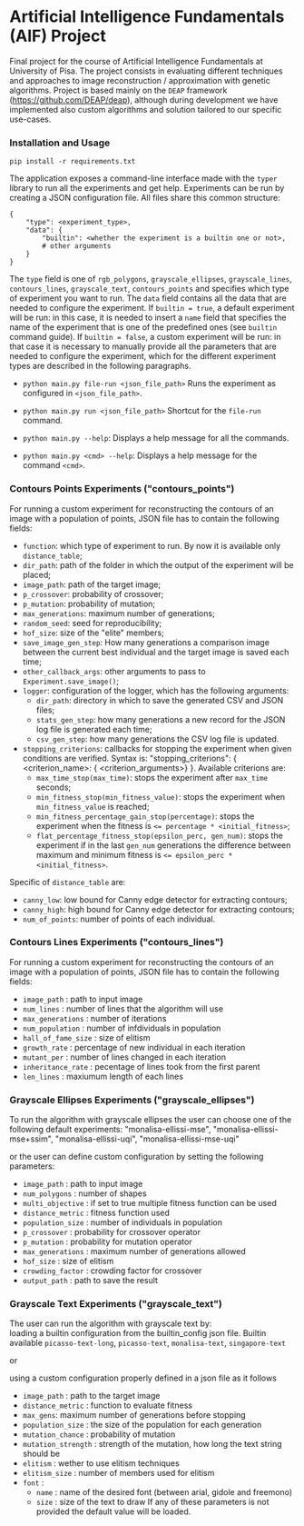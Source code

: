 # Artificial Intelligence Fundamentals (AIF) Project
Final project for the course of Artificial Intelligence Fundamentals at
University of Pisa. The project consists in evaluating different techniques
and approaches to image reconstruction / approximation with genetic algorithms.
Project is based mainly on the `DEAP` framework (https://github.com/DEAP/deap), although during development
we have implemented also custom algorithms and solution tailored to our specific
use-cases.


### Installation and Usage ###
`pip install -r requirements.txt`

The application exposes a command-line interface made with the `typer` library
to run all the experiments and get help. Experiments can be run by creating a JSON
configuration file. All files share this common structure:
```
{
    "type": <experiment_type>,
    "data": {
        "builtin": <whether the experiment is a builtin one or not>,
        # other arguments
    }
}
```
The `type` field is one of `rgb_polygons`, `grayscale_ellipses`, `grayscale_lines`,
`contours_lines`, `grayscale_text`, `contours_points` and specifies which type of
experiment you want to run. The `data` field contains all the data that are needed
to configure the experiment. If `builtin = true`, a default experiment will be run:
in this case, it is needed to insert a `name` field that specifies the name of the
experiment that is one of the predefined ones (see `builtin` command guide).
If `builtin = false`, a custom experiment will be run: in that case it is necessary
to manually provide all the parameters that are needed to configure the experiment,
which for the different experiment types are described in  the following paragraphs.

- `python main.py file-run <json_file_path>`
Runs the experiment as configured in `<json_file_path>`.

- `python main.py run <json_file_path>`
Shortcut for the `file-run` command.

- `python main.py --help`: Displays a help message for all the commands.

- `python main.py <cmd> --help`: Displays a help message for the command `<cmd>`.

### Contours Points Experiments ("contours_points") ###
For running a custom experiment for reconstructing the contours
of an image with a population of points, JSON file has to contain
the following fields:

- `function`: which type of experiment to run. By now it is available
only `distance_table`;
- `dir_path`: path of the folder in which the output of the experiment
will be placed;
- `image_path`: path of the target image;
- `p_crossover`: probability of crossover;
- `p_mutation`: probability of mutation;
- `max_generations`: maximum number of generations;
- `random_seed`: seed for reproducibility;
- `hof_size`: size of the "elite" members;
- `save_image_gen_step`: How many generations a comparison image between the
current best individual and the target image is saved each time;
- `other_callback_args`: other arguments to pass to `Experiment.save_image()`;
- `logger`: configuration of the logger, which has the following arguments:
  - `dir_path`: directory in which to save the generated CSV and JSON files;
  - `stats_gen_step`: how many generations a new record for the JSON log file
  is generated each time;
  - `csv_gen_step`: how many generations the CSV log file is updated.
- `stopping_criterions`: callbacks for stopping the experiment when given conditions
are verified. Syntax is: "stopping_criterions": { <criterion_name>: { <criterion_arguments>} }.
Available criterions are:
  - `max_time_stop(max_time)`: stops the experiment after `max_time` seconds;
  - `min_fitness_stop(min_fitness_value)`: stops the experiment when `min_fitness_value`
  is reached;
  - `min_fitness_percentage_gain_stop(percentage)`: stops the experiment when the fitness is
  `<= percentage * <initial_fitness>`;
  - `flat_percentage_fitness_stop(epsilon_perc, gen_num)`: stops the experiment if in
  the last `gen_num` generations the difference between maximum and minimum fitness is
  `<= epsilon_perc * <initial_fitness>`.

Specific of `distance_table` are:
- `canny_low`: low bound for Canny edge detector for extracting contours;
- `canny_high`: high bound for Canny edge detector for extracting contours;
- `num_of_points`: number of points of each individual.

### Contours Lines Experiments ("contours_lines") ###
For running a custom experiment for reconstructing the contours
of an image with a population of points, JSON file has to contain
the following fields:

- `image_path` : path to input image
- `num_lines` : number of lines that the algorithm will use 
- `max_generations` : number of iterations 
- `num_population` : number of infdividuals in population 
- `hall_of_fame_size` : size of elitism
- `growth_rate` : percentage of new individual in each iteration
- `mutant_per` : number of lines changed in each iteration 
- `inheritance_rate` : pecentage of lines took from the first parent
- `len_lines` : maxiumum length of each lines


### Grayscale Ellipses Experiments ("grayscale_ellipses") ###
To run the algorithm with grayscale ellipses the user can choose one of the following default experiments: "monalisa-ellissi-mse", "monalisa-ellissi-mse+ssim", "monalisa-ellissi-uqi",  "monalisa-ellissi-mse-uqi"

or the user can define custom configuration by setting the following parameters:

- `image_path` : path to input image
- `num_polygons` : number of shapes 
- `multi_objective` : if set to true multiple fitness function can be used
- `distance_metric` : fitness function used 
- `population_size` : number of individuals in population 
- `p_crossover` : probability for crossover operator
- `p_mutation` : probability for mutation operator
- `max_generations` : maximum number of generations allowed
- `hof_size` : size of elitism
- `crowding_factor` : crowding factor for crossover
- `output_path` : path to save the result

### Grayscale Text Experiments ("grayscale_text") ###
The user can run the algorithm with grayscale text by:  
loading a builtin configuration from the builtin_config json file. Builtin available 
`picasso-text-long`, `picasso-text`, `monalisa-text`, `singapore-text`  

or  

using a custom configuration properly defined in a json file as it follows
- `image_path` : path to the target image
- `distance_metric` : function to evaluate fitness
- `max_gens`: maximum number of generations before stopping
- `population_size` : the size of the population for each generation
- `mutation_chance` : probability of mutation
- `mutation_strength` : strength of the mutation, how long the text string should be
- `elitism` : wether to use elitism techniques
- `elitism_size` : number of members used for elitism
- `font` : 
    - `name` : name of the desired font (between arial, gidole and freemono)
    -  `size` : size of the text to draw
If any of these parameters is not provided the default value will be loaded.
